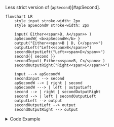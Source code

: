 <!-- ## `apSecondW` -->

Less strict version of (`apSecond`)[#apSecond].

```mermaid
flowchart LR
    style input stroke-width: 2px
    style apSecondW stroke-width: 2px

    input( Either<<span>B, A</span>> )
    apSecondW{ <b>apSecondW</b> }
    output("Either<<span>B | D, C</span>>")
    outputLeft("Left<<span>B</span>>")
    secondOutputLeft("Left<<span>D</span>>")
    second{{ second }}
    secondInput( Either<<span>B, C</span>> )
    secondOutputRight("Right<<span>C</span>>")

    input ---> apSecondW
    secondInput --> second
    apSecondW --> | right | second
    apSecondW ---> | left | outputLeft
    second --> | right | secondOutputRight
    second --> | left | secondOutputLeft
    outputLeft --> output
    secondOutputLeft --> output
    secondOutputRight --> output
```

<details>
<summary>Code Example</summary>

```ts
{{./example.ts}}
```

</details>